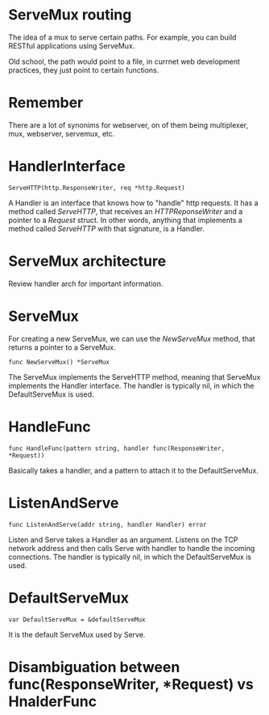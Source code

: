 ServeMux routing
======================

The idea of a mux to serve certain paths. For example, you can build RESTful applications
using ServeMux.

Old school, the path would point to a file, in currnet web
development practices, they just point to certain functions.

Remember
========

There are a lot of synonims for webserver, on of them being multiplexer, mux, webserver, servemux, etc.


HandlerInterface
===================

```
ServeHTTP(http.ResponseWriter, req *http.Request)
```

A Handler is an interface that knows how to "handle" http requests. 
It has a method called *ServeHTTP*, that receives an *HTTPReponseWriter* and a pointer to a *Request* struct.
In other words, anything that implements a method called *ServeHTTP* with that signature, is a Handler.


ServeMux architecture
=====================

Review handler arch for important information.


ServeMux
==============
For creating a new ServeMux, we can use the *NewServeMux* method, that returns a pointer to a ServeMux.
```
func NewServeMux() *ServeMux
```
The ServeMux implements the ServeHTTP method, meaning that ServeMux implements the Handler interface.
The handler is typically nil, in which the DefaultServeMux is used.


HandleFunc
==================

```
func HandleFunc(pattern string, handler func(ResponseWriter, *Request))
```

Basically takes a handler, and a pattern to attach it to the DefaultServeMux.


ListenAndServe
====================

```
func ListenAndServe(addr string, handler Handler) error
```

Listen and Serve takes a Handler as an argument.
Listens on the TCP network address and then calls Serve with handler to handle the incoming connections.
The handler is typically nil, in which the DefaultServeMux is used.


DefaultServeMux
================

```
var DefaultServeMux = &defaultServeMux
```

It is the default ServeMux used by Serve.


Disambiguation between func(ResponseWriter, *Request) vs HnalderFunc
======================================================================
